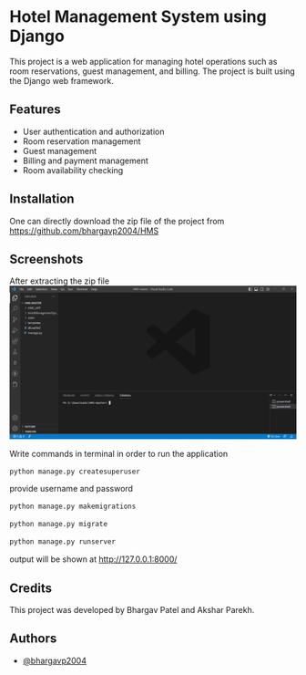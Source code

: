 # Hotel Management System using Django

This project is a web application for managing hotel operations such as room reservations, guest management, and billing. The project is built using the Django web framework.
## Features

- User authentication and authorization
- Room reservation management
- Guest management
- Billing and payment management
- Room availability checking

## Installation

One can directly download the zip file of the project from https://github.com/bhargavp2004/HMS

## Screenshots
After extracting the zip file
![App Screenshot](https://github.com/bhargavp2004/HMS/blob/master/static/images/Screenshot%202023-02-28%20140114.png)

Write commands in terminal in order to run the application


```bash
python manage.py createsuperuser
```
provide username and password
```bash
python manage.py makemigrations
```
```bash
python manage.py migrate
```
```bash
python manage.py runserver
```

output will be shown at http://127.0.0.1:8000/

## Credits
This project was developed by Bhargav Patel and Akshar Parekh.
## Authors

- [@bhargavp2004](https://github.com/bhargavp2004)

